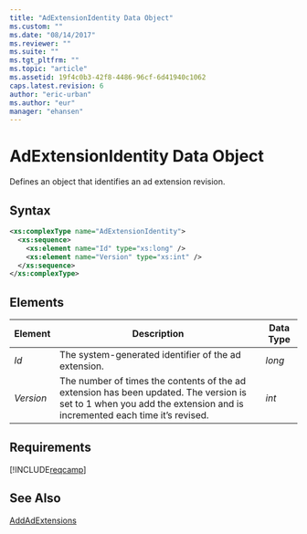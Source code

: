 ```yaml
---
title: "AdExtensionIdentity Data Object"
ms.custom: ""
ms.date: "08/14/2017"
ms.reviewer: ""
ms.suite: ""
ms.tgt_pltfrm: ""
ms.topic: "article"
ms.assetid: 19f4c0b3-42f8-4486-96cf-6d41940c1062
caps.latest.revision: 6
author: "eric-urban"
ms.author: "eur"
manager: "ehansen"
---
```

# AdExtensionIdentity Data Object
Defines an object that identifies an ad extension revision.

## Syntax

```xml
<xs:complexType name="AdExtensionIdentity">
  <xs:sequence>
    <xs:element name="Id" type="xs:long" />
    <xs:element name="Version" type="xs:int" />
  </xs:sequence>
</xs:complexType>
```

## <a name="Elements"></a>Elements

|Element|Description|Data Type|
|-----------|---------------|-------------|
|*Id*|The system-generated identifier of the ad extension.|*long*|
|*Version*|The number of times the contents of the ad extension has been updated. The version is set to 1 when you add the extension and is incremented each time it’s revised.|*int*|

## Requirements
[!INCLUDE[reqcamp](../campaign-api/includes/reqcamp.md)]

## See Also
[AddAdExtensions](../campaign-api/addadextensions-service-operation.md)

